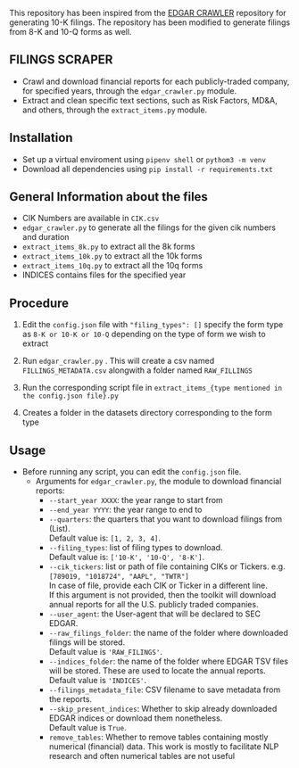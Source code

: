 This repository has been inspired from the [EDGAR CRAWLER](https://github.com/nlpaueb/edgar-crawler) repository for generating 10-K filings. The repository has been modified to generate filings from 8-K and 10-Q forms as well.

## FILINGS SCRAPER

- Crawl and download financial reports for each publicly-traded company, for specified years, through the `edgar_crawler.py` module.
- Extract and clean specific text sections, such as Risk Factors, MD&A, and others, through the `extract_items.py` module.


## Installation
- Set up a virtual enviroment using `pipenv shell` or `pythom3 -m venv`
- Download all dependencies using `pip install -r requirements.txt`

 
## General Information about the files 
- CIK Numbers are available in `CIK.csv`
- `edgar_crawler.py` to generate all the filings for the given cik numbers and duration
- `extract_items_8k.py` to extract all the 8k forms 
- `extract_items_10k.py` to extract all the 10k forms 
- `extract_items_10q.py` to extract all the 10q forms 
- INDICES contains files for the specified year 

## Procedure

1. Edit the `config.json` file with `"filing_types": []` specify the form type as `8-K or 10-K or 10-Q` depending on the type of form we wish to extract

2. Run `edgar_crawler.py` . This will create a csv named `FILLINGS_METADATA.csv` alongwith a folder named `RAW_FILLINGS`

3. Run the corresponding script file in  `extract_items_{type mentioned in the config.json file}.py`

4. Creates a folder in the datasets directory corresponding to the form type 

## Usage
- Before running any script, you can edit the `config.json` file.
  - Arguments for `edgar_crawler.py`, the module to download financial reports:
      - `--start_year XXXX`: the year range to start from
      - `--end_year YYYY`: the year range to end to
      - `--quarters`: the quarters that you want to download filings from (List).<br> Default value is: `[1, 2, 3, 4]`.
      - `--filing_types`: list of filing types to download.<br> Default value is: `['10-K', '10-Q', '8-K']`.
      - `--cik_tickers`: list or path of file containing CIKs or Tickers. e.g. `[789019, "1018724", "AAPL", "TWTR"]` <br>
        In case of file, provide each CIK or Ticker in a different line.  <br>
      If this argument is not provided, then the toolkit will download annual reports for all the U.S. publicly traded companies.
      - `--user_agent`: the User-agent that will be declared to SEC EDGAR.
      - `--raw_filings_folder`: the name of the folder where downloaded filings will be stored.<br> Default value is `'RAW_FILINGS'`.
      - `--indices_folder`: the name of the folder where EDGAR TSV files will be stored. These are used to locate the annual reports. Default value is `'INDICES'`.
      - `--filings_metadata_file`: CSV filename to save metadata from the reports.
      - `--skip_present_indices`: Whether to skip already downloaded EDGAR indices or download them nonetheless.<br> Default value is `True`.
      - `remove_tables`: Whether to remove tables containing mostly numerical (financial) data. This work is mostly to facilitate NLP research and often numerical tables are not useful




